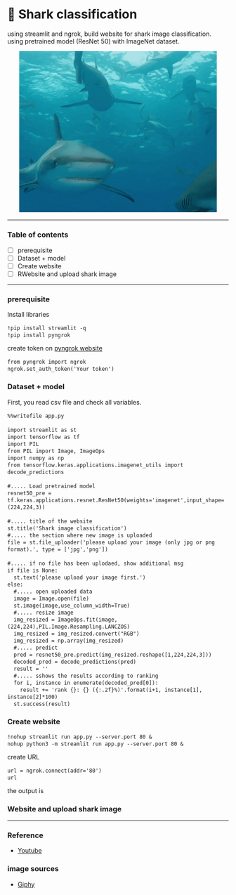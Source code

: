 # 🦈 Shark classification

using streamlit and ngrok, build website for shark image classification. 
using pretrained model (ResNet 50) with ImageNet dataset. 

<p align="center">
<img src="/image/shark.gif" width="450">
</p>


-----------------------------------------------------------------------

### Table of contents
- [ ] prerequisite
- [ ] Dataset + model 
- [ ] Create website
- [ ] RWebsite and upload shark image 
-----------------------------------------------------------------------

### prerequisite

Install libraries 

```
!pip install streamlit -q
!pip install pyngrok
```

create token on [pyngrok website](https://ngrok.com/)


```
from pyngrok import ngrok
ngrok.set_auth_token('Your token')
```

### Dataset + model 

First, you read csv file and check all variables. 

```
%%writefile app.py

import streamlit as st
import tensorflow as tf
import PIL
from PIL import Image, ImageOps
import numpy as np
from tensorflow.keras.applications.imagenet_utils import decode_predictions

#..... Load pretrained model 
resnet50_pre = tf.keras.applications.resnet.ResNet50(weights='imagenet',input_shape=(224,224,3))

#..... title of the website 
st.title('Shark image classification')
#..... the section where new image is uploaded 
file = st.file_uploader('please upload your image (only jpg or png format).', type = ['jpg','png'])

#..... if no file has been uplodaed, show additional msg 
if file is None:
  st.text('please upload your image first.')
else:
  #..... open uploaded data 
  image = Image.open(file)
  st.image(image,use_column_width=True)
  #..... resize image 
  img_resized = ImageOps.fit(image,(224,224),PIL.Image.Resampling.LANCZOS)
  img_resized = img_resized.convert("RGB")
  img_resized = np.array(img_resized)
  #..... predict 
  pred = resnet50_pre.predict(img_resized.reshape([1,224,224,3]))
  decoded_pred = decode_predictions(pred)
  result = ''
  #..... sshows the results according to ranking
  for i, instance in enumerate(decoded_pred[0]):
    result += 'rank {}: {} ({:.2f}%)'.format(i+1, instance[1], instance[2]*100)
  st.success(result)

```

### Create website 

```
!nohup streamlit run app.py --server.port 80 &
nohup python3 -m streamlit run app.py --server.port 80 &
```

create URL

```
url = ngrok.connect(addr='80')
url
```

the output is 



### Website and upload shark image 



-----------------------------------------------------------------------

### Reference
- [Youtube]()


### image sources
- [Giphy](https://giphy.com/gifs/sharkweek-discovery-shark-week-tyson-vs-jaws-ggnetrSQzSUHBRLIK9)
